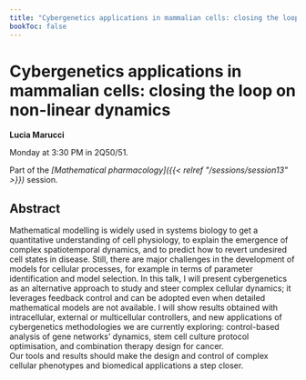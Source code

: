 ```yaml
---
title: "Cybergenetics applications in mammalian cells: closing the loop on non-linear dynamics"
bookToc: false
---
```


# Cybergenetics applications in mammalian cells: closing the loop on non-linear dynamics

**Lucia Marucci**

Monday at 3:30 PM in 2Q50/51.

Part of the *[Mathematical pharmacology]({{< relref "/sessions/session13" >}})* session.

## Abstract

Mathematical modelling is widely used in systems biology to get a quantitative understanding of cell physiology, to explain the emergence of complex spatiotemporal dynamics, and to predict how to revert undesired cell states in disease. Still, there are major challenges in the development of models for cellular processes, for example in terms of parameter identification and model selection. 
In this talk, I will present cybergenetics as an alternative approach to study and steer complex cellular dynamics; it leverages feedback control and can be adopted even when detailed mathematical models are not available. I will show results obtained with intracellular, external or multicellular controllers, and new applications of cybergenetics methodologies we are currently exploring: control-based analysis of gene networks’ dynamics, stem cell culture protocol optimisation, and combination therapy design for cancer.  
Our tools and results should make the design and control of complex cellular phenotypes and biomedical applications a step closer.  


